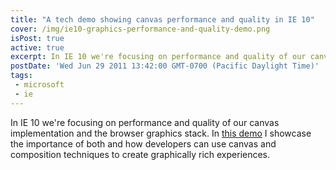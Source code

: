 ```yaml
---
title: "A tech demo showing canvas performance and quality in IE 10"
cover: /img/ie10-graphics-performance-and-quality-demo.png
isPost: true
active: true
excerpt: In IE 10 we're focusing on performance and quality of our canvas implementation...
postDate: 'Wed Jun 29 2011 13:42:00 GMT-0700 (Pacific Daylight Time)'
tags:
 - microsoft
 - ie
---
```


In IE 10 we're focusing on performance and quality of our canvas implementation and the browser graphics stack. In [this demo](https://channel9.msdn.com/posts/Internet-Explorer-10-Platform-Preview-2-A-look-at-How-Stuff-Works-in-IE10) I showcase the importance of both and how developers can use canvas and composition techniques to create graphically rich experiences.